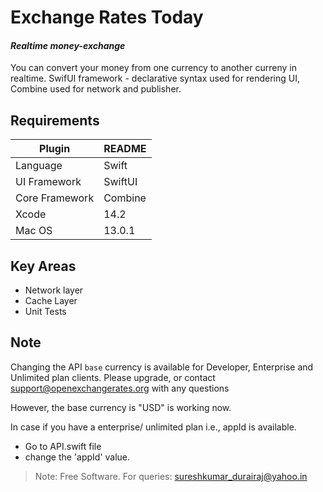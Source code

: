 # Exchange Rates Today

#### _Realtime money-exchange_

You can convert your money from one currency to another curreny in realtime.
SwifUI framework - declarative syntax used for rendering UI,
Combine used for network and publisher.


## Requirements

| Plugin | README |
| ------ | ------ |
| Language | Swift |
| UI Framework | SwiftUI |
| Core Framework | Combine |
| Xcode | 14.2 |
| Mac OS | 13.0.1 |


## Key Areas
- Network layer
- Cache Layer
- Unit Tests


## Note
Changing the API `base` currency is available for Developer, 
Enterprise and Unlimited plan clients. 
Please upgrade, or contact support@openexchangerates.org with any questions

However, the base currency is "USD" is working now.

In case if you have a enterprise/ unlimited plan 
i.e., appId is available.
- Go to API.swift file
- change the 'appId' value.

> Note: Free Software.
> For queries: sureshkumar_durairaj@yahoo.in
